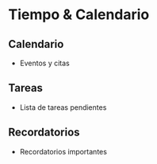 # Tiempo & Calendario

## Calendario
- Eventos y citas

## Tareas
- Lista de tareas pendientes

## Recordatorios
- Recordatorios importantes